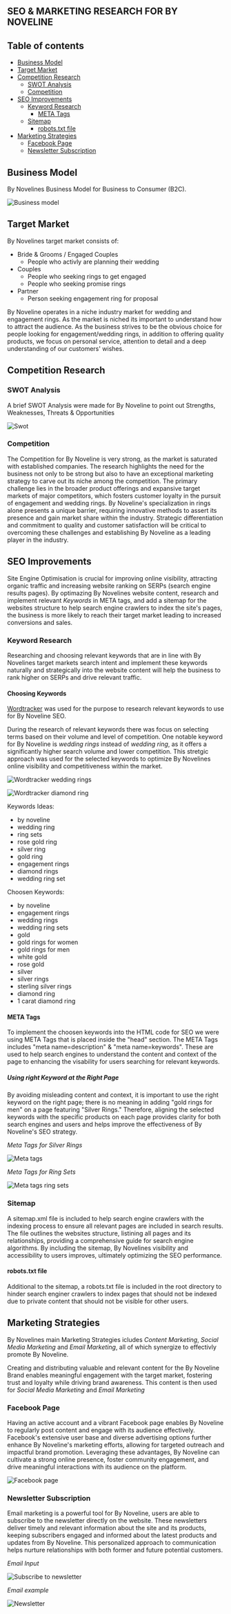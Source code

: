 ## SEO & MARKETING RESEARCH FOR BY NOVELINE

## Table of contents

- [Business Model](#business-model)
- [Target Market](#target-market)
- [Competition Research](#competition-research)
  - [SWOT Analysis](#swot-analysis)
  - [Competition](#competition)
- [SEO Improvements](#seo-improvements)
  - [Keyword Research](#keyword-research)
    - [META Tags](#meta-tags)
  - [Sitemap](#sitemap)
    - [robots.txt file](#robots.txt-file)
- [Marketing Strategies](#marketing-strategies)
  - [Facebook Page](#facebook-page)
  - [Newsletter Subscription](#newsletter-subscription)


## Business Model
By Novelines Business Model for Business to Consumer (B2C).

![Business model](docs/readme-img/bn-business-model.png)

## Target Market

By Novelines target market consists of:
* Bride & Grooms / Engaged Couples
  * People who activly are planning their wedding
* Couples
  * People who seeking rings to get engaged
  * People who seeking promise rings
* Partner
  * Person seeking engagement ring for proposal

By Noveline operates in a niche industry market for wedding and engagement rings. As the market is niched its important to understand how to attract the audience. As the business strives to be the obvious choice for people looking for engagement/wedding rings, in addition to offering quality products, we focus on personal service, attention to detail and a deep understanding of our customers' wishes.

## Competition Research

### SWOT Analysis
A brief SWOT Analysis were made for By Noveline to point out Strengths, Weaknesses, Threats & Opportunities

![Swot](docs/readme-img/bn-swot.png)

### Competition

The Competition for By Noveline is very strong, as the market is saturated with established companies. The research highlights the need for the business not only to be strong but also to have an exceptional marketing strategy to carve out its niche among the competition. The primary challenge lies in the broader product offerings and expansive target markets of major competitors, which fosters customer loyalty in the pursuit of engagement and wedding rings. By Noveline's specialization in rings alone presents a unique barrier, requiring innovative methods to assert its presence and gain market share within the industry. Strategic differentiation and commitment to quality and customer satisfaction will be critical to overcoming these challenges and establishing By Noveline as a leading player in the industry.

## SEO Improvements

Site Engine Optimisation is crucial for improving online visibility, attracting organic traffic and increasing website ranking on SERPs (search engine results pages). By optimazing By Novelines website content, research and implement relevant *Keywords* in META tags, and add a sitemap for the websites structure to help search engine crawlers to index the site's pages, the business is more likely to reach their target market leading to increased conversions and sales.

### Keyword Research
Researching and choosing relevant keywords that are in line with By Novelines target markets search intent and implement these keywords naturally and strategically into the website content will help the business to rank higher on SERPs and drive relevant traffic.

#### Choosing Keywords
[Wordtracker](https://www.wordtracker.com/) was used for the purpose to research relevant keywords to use for By Noveline SEO. 

During the research of relevant keywords there was focus on selecting terms based on their volume and level of competition. One notable keyword for By Noveline is *wedding rings* instead of *wedding ring*, as it offers a significantly higher search volume and lower competition. This stretgic approach was used for the selected keywords to optimize By Novelines online visibility and competitiveness within the market.

![Wordtracker wedding rings](docs/readme-img/bn-seo-keyword.png)

![Wordtracker diamond ring](docs/readme-img/bn-diamond-keyword.png)

Keywords Ideas:
* by noveline
* wedding ring
* ring sets
* rose gold ring
* silver ring
* gold ring
* engagement rings
* diamond rings
* wedding ring set

Choosen Keywords:
* by noveline
* engagement rings
* wedding rings
* wedding ring sets
* gold
* gold rings for women
* gold rings for men
* white gold
* rose gold
* silver 
* silver rings
* sterling silver rings
* diamond ring
* 1 carat diamond ring

#### META Tags

To implement the choosen keywords into the HTML code for SEO we were using META Tags that is placed inside the "head" section. The META Tags includes "meta name=description" & "meta name=keywords". These are used to help search engines to understand the content and context of the page to enhancing the visability for users searching for relevant keywords.

##### Using right Keyword at the Right Page
By avoiding misleading content and context, it is important to use the right keyword on the right page; there is no meaning in adding "gold rings for men" on a page featuring "Silver Rings." Therefore, aligning the selected keywords with the specific products on each page provides clarity for both search engines and users and helps improve the effectiveness of By Noveline's SEO strategy.

*Meta Tags for Silver Rings*

![Meta tags](docs/readme-img/bn-meta-tags.png)

*Meta Tags for Ring Sets*

![Meta tags ring sets](docs/readme-img/bn-meta-ring-set.png)

### Sitemap

A sitemap.xml file is included to help search engine crawlers with the indexing process to ensure all relevant pages are included in search results. The file outlines the websites structure, listining all pages and its relationships, providing a comprehensive guide for search engine algorithms. By including the sitemap, By Novelines visibility and accessibility to users improves, ultimately optimizing the SEO performance.

#### robots.txt file

Additional to the sitemap, a robots.txt file is included in the root directory to hinder search enginer crawlers to index pages that should not be indexed due to private content that should not be visible for other users.

## Marketing Strategies

By Novelines main Marketing Strategies icludes *Content Marketing*, *Social Media Marketing* and *Email Marketing*, all of which synergize to effectivly promote By Noveline.

Creating and distributing valuable and relevant content for the By Noveline Brand enables meaningful engagement with the target market, fostering trust and loyalty while driving brand awareness. This content is then used for *Social Media Marketing* and *Email Marketing*

### Facebook Page

Having an active account and a vibrant Facebook page enables By Noveline to regularly post content and engage with its audience effectively. Facebook's extensive user base and diverse advertising options further enhance By Noveline's marketing efforts, allowing for targeted outreach and impactful brand promotion. Leveraging these advantages, By Noveline can cultivate a strong online presence, foster community engagement, and drive meaningful interactions with its audience on the platform.

![Facebook page](docs/readme-img/bn-facebook-page.png)

### Newsletter Subscription

Email marketing is a powerful tool for By Noveline, users are able to subscribe to the newsletter directly on the website. These newsletters deliver timely and relevant information about the site and its products, keeping subscribers engaged and informed about the latest products and updates from By Noveline. This personalized approach to communication helps nurture relationships with both former and future potential customers.

*Email Input*

![Subscribe to newsletter](docs/readme-img/bn-subscribe.png)

*Email example*

![Newsletter](docs/readme-img/bn-newsletter.png)

